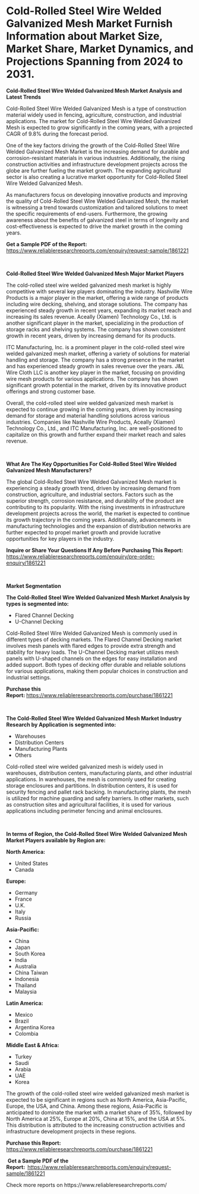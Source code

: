 <p><h1>Cold-Rolled Steel Wire Welded Galvanized Mesh Market Furnish Information about Market Size, Market Share, Market Dynamics, and Projections Spanning from 2024 to 2031.</h1></p><p><strong>Cold-Rolled Steel Wire Welded Galvanized Mesh Market Analysis and Latest Trends</strong></p>
<p><p>Cold-Rolled Steel Wire Welded Galvanized Mesh is a type of construction material widely used in fencing, agriculture, construction, and industrial applications. The market for Cold-Rolled Steel Wire Welded Galvanized Mesh is expected to grow significantly in the coming years, with a projected CAGR of 9.8% during the forecast period.</p><p>One of the key factors driving the growth of the Cold-Rolled Steel Wire Welded Galvanized Mesh Market is the increasing demand for durable and corrosion-resistant materials in various industries. Additionally, the rising construction activities and infrastructure development projects across the globe are further fueling the market growth. The expanding agricultural sector is also creating a lucrative market opportunity for Cold-Rolled Steel Wire Welded Galvanized Mesh.</p><p>As manufacturers focus on developing innovative products and improving the quality of Cold-Rolled Steel Wire Welded Galvanized Mesh, the market is witnessing a trend towards customization and tailored solutions to meet the specific requirements of end-users. Furthermore, the growing awareness about the benefits of galvanized steel in terms of longevity and cost-effectiveness is expected to drive the market growth in the coming years.</p></p>
<p><strong>Get a Sample PDF of the Report:&nbsp;</strong> <a href="https://www.reliableresearchreports.com/enquiry/request-sample/1861221">https://www.reliableresearchreports.com/enquiry/request-sample/1861221</a></p>
<p>&nbsp;</p>
<p><strong>Cold-Rolled Steel Wire Welded Galvanized Mesh Major Market Players</strong></p>
<p><p>The cold-rolled steel wire welded galvanized mesh market is highly competitive with several key players dominating the industry. Nashville Wire Products is a major player in the market, offering a wide range of products including wire decking, shelving, and storage solutions. The company has experienced steady growth in recent years, expanding its market reach and increasing its sales revenue. Aceally (Xiamen) Technology Co., Ltd. is another significant player in the market, specializing in the production of storage racks and shelving systems. The company has shown consistent growth in recent years, driven by increasing demand for its products.</p><p>ITC Manufacturing, Inc. is a prominent player in the cold-rolled steel wire welded galvanized mesh market, offering a variety of solutions for material handling and storage. The company has a strong presence in the market and has experienced steady growth in sales revenue over the years. J&L Wire Cloth LLC is another key player in the market, focusing on providing wire mesh products for various applications. The company has shown significant growth potential in the market, driven by its innovative product offerings and strong customer base.</p><p>Overall, the cold-rolled steel wire welded galvanized mesh market is expected to continue growing in the coming years, driven by increasing demand for storage and material handling solutions across various industries. Companies like Nashville Wire Products, Aceally (Xiamen) Technology Co., Ltd., and ITC Manufacturing, Inc. are well-positioned to capitalize on this growth and further expand their market reach and sales revenue.</p></p>
<p>&nbsp;</p>
<p><strong>What Are The Key Opportunities For Cold-Rolled Steel Wire Welded Galvanized Mesh Manufacturers?</strong></p>
<p><p>The global Cold-Rolled Steel Wire Welded Galvanized Mesh market is experiencing a steady growth trend, driven by increasing demand from construction, agriculture, and industrial sectors. Factors such as the superior strength, corrosion resistance, and durability of the product are contributing to its popularity. With the rising investments in infrastructure development projects across the world, the market is expected to continue its growth trajectory in the coming years. Additionally, advancements in manufacturing technologies and the expansion of distribution networks are further expected to propel market growth and provide lucrative opportunities for key players in the industry.</p></p>
<p><strong>Inquire or Share Your Questions If Any Before Purchasing This Report:</strong> <a href="https://www.reliableresearchreports.com/enquiry/pre-order-enquiry/1861221">https://www.reliableresearchreports.com/enquiry/pre-order-enquiry/1861221</a></p>
<p>&nbsp;</p>
<p><strong>Market Segmentation</strong></p>
<p><strong>The Cold-Rolled Steel Wire Welded Galvanized Mesh Market Analysis by types is segmented into:</strong></p>
<p><ul><li>Flared Channel Decking</li><li>U-Channel Decking</li></ul></p>
<p><p>Cold-Rolled Steel Wire Welded Galvanized Mesh is commonly used in different types of decking markets. The Flared Channel Decking market involves mesh panels with flared edges to provide extra strength and stability for heavy loads. The U-Channel Decking market utilizes mesh panels with U-shaped channels on the edges for easy installation and added support. Both types of decking offer durable and reliable solutions for various applications, making them popular choices in construction and industrial settings.</p></p>
<p><strong>Purchase this Report:&nbsp;</strong><a href="https://www.reliableresearchreports.com/purchase/1861221">https://www.reliableresearchreports.com/purchase/1861221</a></p>
<p>&nbsp;</p>
<p><strong>The Cold-Rolled Steel Wire Welded Galvanized Mesh Market Industry Research by Application is segmented into:</strong></p>
<p><ul><li>Warehouses</li><li>Distribution Centers</li><li>Manufacturing Plants</li><li>Others</li></ul></p>
<p><p>Cold-rolled steel wire welded galvanized mesh is widely used in warehouses, distribution centers, manufacturing plants, and other industrial applications. In warehouses, the mesh is commonly used for creating storage enclosures and partitions. In distribution centers, it is used for security fencing and pallet rack backing. In manufacturing plants, the mesh is utilized for machine guarding and safety barriers. In other markets, such as construction sites and agricultural facilities, it is used for various applications including perimeter fencing and animal enclosures.</p></p>
<p>&nbsp;</p>
<p><strong>In terms of Region, the Cold-Rolled Steel Wire Welded Galvanized Mesh Market Players available by Region are:</strong></p>
<p>
    <p> <strong> North America: </strong>
        <ul>
            <li>United States</li>
            <li>Canada</li>
        </ul>
        </p> 
    <p> <strong> Europe: </strong>
        <ul>
            <li>Germany</li>
            <li>France</li>
            <li>U.K.</li>
            <li>Italy</li>
            <li>Russia</li>
        </ul>
        </p> 
    <p> <strong> Asia-Pacific: </strong>
        <ul>
            <li>China</li>
            <li>Japan</li>
            <li>South Korea</li>
            <li>India</li>
            <li>Australia</li>
            <li>China Taiwan</li>
            <li>Indonesia</li>
            <li>Thailand</li>
            <li>Malaysia</li>
        </ul>
        </p> 
    <p> <strong> Latin America: </strong>
        <ul>
            <li>Mexico</li>
            <li>Brazil</li>
            <li>Argentina Korea</li>
            <li>Colombia</li>
        </ul>
        </p> 
    <p> <strong> Middle East & Africa: </strong>
        <ul>
            <li>Turkey</li>
            <li>Saudi</li>
            <li>Arabia</li>
            <li>UAE</li>
            <li>Korea</li>
        </ul>
    </p>
    </p>
<p><p>The growth of the cold-rolled steel wire welded galvanized mesh market is expected to be significant in regions such as North America, Asia-Pacific, Europe, the USA, and China. Among these regions, Asia-Pacific is anticipated to dominate the market with a market share of 35%, followed by North America at 25%, Europe at 20%, China at 15%, and the USA at 5%. This distribution is attributed to the increasing construction activities and infrastructure development projects in these regions.</p></p>
<p><strong>Purchase this Report: </strong><a href="https://www.reliableresearchreports.com/purchase/1861221">https://www.reliableresearchreports.com/purchase/1861221</a></p>
<p>&nbsp;<strong>Get a Sample PDF of the Report:&nbsp;&nbsp;</strong><a href="https://www.reliableresearchreports.com/enquiry/request-sample/1861221">https://www.reliableresearchreports.com/enquiry/request-sample/1861221</a></p>
<p><strong></strong></p>
<p>Check more reports on https://www.reliableresearchreports.com/</p>